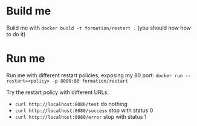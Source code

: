 # Build me

Build me with `docker build -t formation/restart .` (you should now how to do it)

# Run me

Run me with different restart policies, exposing my 80 port: `docker run --restart=<policy> -p 8080:80 formation/restart`

Try the restart policy with different URLs:

  * `curl http://localhost:8080/test` do nothing
  * `curl http://localhost:8080/success` stop with status 0
  * `curl http://localhost:8080/error` stop with status 1
